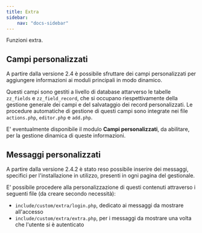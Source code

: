 ```yaml
---
title: Extra
sidebar:
    nav: "docs-sidebar"
---
```


Funzioni extra.

## Campi personalizzati

A partire dalla versione 2.4 è possibile sfruttare dei campi personalizzati per aggiungere informazioni ai moduli principali in modo dinamico.

Questi campi sono gestiti a livello di database attarverso le tabelle `zz_fields` e `zz_field_record`, che si occupano riespettivamente della gestione generale dei campi e del salvataggio dei record personalizzati.
Le procedure automatiche di gestione di questi campi sono integrate nei file `actions.php`, `editor.php` e `add.php`.

E' eventualmente disponibile il modulo **Campi personalizzati**, da abilitare, per la gestione dinamica di queste informazioni.

## Messaggi personalizzati

A partire dalla versione 2.4.2 è stato reso possibile inserire dei messaggi, specifici per l'installazione in utilizzo, presenti in ogni pagina del gestionale.

E' possibile procedere alla personalizzazione di questi contenuti attraverso i seguenti file (da creare secondo necessità):
 - `include/custom/extra/login.php`, dedicato ai messaggi da mostrare all'accesso
 - `include/custom/extra/extra.php`, per i messaggi da mostrare una volta che l'utente si è autenticato
